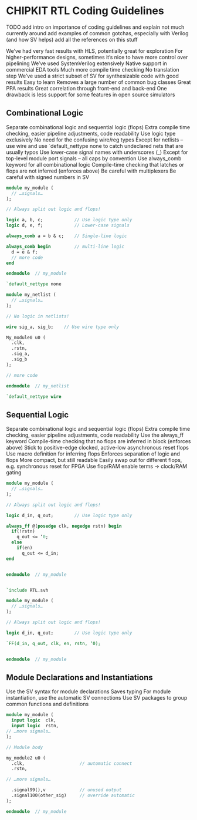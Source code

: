 # CHIPKIT RTL Coding Guidelines

TODO 
add intro on importance of coding guidelines and explain not much currently around
add examples of common gotchas, especially with Verilog (and how SV helps)
add all the references on this stuff


We’ve had very fast results with HLS, potentially great for exploration
For higher-performance designs, sometimes it’s nice to have more control over pipelining
We’ve used SystemVerilog extensively
Native support in commercial EDA tools
Much more compile time checking
No translation step
We’ve used a strict subset of SV for synthesizable code with good results
Easy to learn
Removes a large number of common bug classes
Great PPA results
Great correlation through front-end and back-end
One drawback is less support for some features in open source simulators


## Combinational Logic

Separate combinational logic and sequential logic (flops)
Extra compile time checking, easier pipeline adjustments, code readability
Use logic type exclusively
No need for the confusing wire/reg types
Except for netlists – use wire and use `default_nettype none to catch undeclared nets that are usually typos
Use lower-case signal names with underscores (_)
Except for top-level module port signals – all caps by convention
Use always_comb keyword for all combinational logic
Compile-time checking that latches or flops are not inferred (enforces above)
Be careful with multiplexers
Be careful with signed numbers in SV

```systemverilog
module my_module (
  // …signals…
);

// Always split out logic and flops!

logic a, b, c;            // Use logic type only
logic d, e, f;            // Lower-case signals

always_comb a = b & c;    // Single-line logic

always_comb begin         // multi-line logic
  d = e & f;
  // more code
end

endmodule  // my_module
```

```systemverilog
`default_nettype none

module my_netlist (
  // …signals…
);

// No logic in netlists!

wire sig_a, sig_b;    // Use wire type only

My_module0 u0 (
  .clk,
  .rstn,
  .sig_a,
  .sig_b
);

// more code

endmodule  // my_netlist

`default_nettype wire
```


## Sequential Logic

Separate combinational logic and sequential logic (flops)
Extra compile time checking, easier pipeline adjustments, code readability
Use the always_ff keyword
Compile-time checking that no flops are inferred in block (enforces above)
Stick to positive-edge clocked, active-low asynchronous reset flops
Use macro definition for inferring flops
Enforces separation of logic and flops
More compact, but still readable
Easily swap out for different flops, e.g. synchronous reset for FPGA
Use flop/RAM enable terms -> clock/RAM gating

```systemverilog
module my_module (
  // …signals…
);

// Always split out logic and flops!

logic d_in, q_out;        // Use logic type only

always_ff @(posedge clk, negedge rstn) begin
  if(!rstn)
    q_out <= ‘0;
  else
    if(en)
      q_out <= d_in;
end


endmodule  // my_module
```

```systemverilog

`include RTL.svh

module my_module (
  // …signals…
);

// Always split out logic and flops!

logic d_in, q_out;        // Use logic type only

`FF(d_in, q_out, clk, en, rstn, ‘0); 


endmodule  // my_module
```

## Module Declarations and Instantiations

Use the SV syntax for module declarations
Saves typing
For module instantiation, use the automatic SV connections
Use SV packages to group common functions and definitions

```systemverilog
module my_module (
  input logic  clk,
  input logic  rstn,
// …more signals…
);

// Module body

my_module2 u0 (
  .clk,                     // automatic connect
  .rstn,

// …more signals…

  .signal99(),v             // unused output
  .signal100(other_sig)     // override automatic
);

endmodule  // my_module
```


